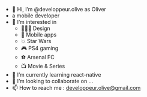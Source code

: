 - 👋 Hi, I’m @developpeur.olive as Oliver
- a mobile developer
- 👀 I’m interested in 
  - 👨🏼‍🎨  Design
  - 📲  Mobile apps
  - 💥  Star Wars
  - 🎮  PS4 gaming
  - ⚽️  Arsenal FC
  - 📺  Movie & Series
- 🌱 I’m currently learning react-native
- 💞️ I’m looking to collaborate on ...
- 📫 How to reach me : developpeur.olive@gmail.com

<!---
developeroliver/developeroliver is a ✨ special ✨ repository because its `README.md` (this file) appears on your GitHub profile.
You can click the Preview link to take a look at your changes.
--->
